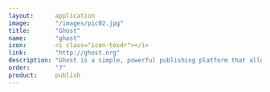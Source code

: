 ```yaml
---
layout:      application
image:       "/images/pic02.jpg"
title:       "Ghost"
name:        "ghost"
icon:        <i class="icon-tosdr"></i>
link:        "http://ghost.org"
description: "Ghost is a simple, powerful publishing platform that allows you to share content"
order:       "7"
product:     publish
---
```


